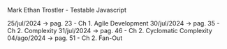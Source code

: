 Mark Ethan Trostler - Testable Javascript

25/jul/2024 -> pag.  23 - Ch  1. Agile Development
30/jul/2024 -> pag.  35 - Ch  2. Complexity
31/jul/2024 -> pag.  46 - Ch  2. Cyclomatic Complexity
04/ago/2024 -> pag.  51 - Ch  2. Fan-Out
